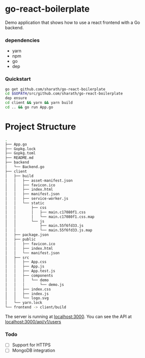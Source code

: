 # go-react-boilerplate
Demo application that shows how to use a react frontend with a Go backend.

### dependencies
- yarn
- npm
- go
- dep

### Quickstart
```bash
go get github.com/sharath/go-react-boilerplate
cd $GOPATH/src/github.com/sharath/go-react-boilerplate
dep ensure
cd client && yarn && yarn build
cd .. && go run App.go
```

# Project Structure
```bash
.
├── App.go
├── Gopkg.lock
├── Gopkg.toml
├── README.md
├── backend
│   └── Backend.go
├── client
│   ├── build
│   │   ├── asset-manifest.json
│   │   ├── favicon.ico
│   │   ├── index.html
│   │   ├── manifest.json
│   │   ├── service-worker.js
│   │   └── static
│   │       ├── css
│   │       │   ├── main.c17080f1.css
│   │       │   └── main.c17080f1.css.map
│   │       └── js
│   │           ├── main.55f6fd33.js
│   │           └── main.55f6fd33.js.map
│   ├── package.json
│   ├── public
│   │   ├── favicon.ico
│   │   ├── index.html
│   │   └── manifest.json
│   ├── src
│   │   ├── App.css
│   │   ├── App.js
│   │   ├── App.test.js
│   │   ├── components
│   │   │   └── demo
│   │   │       └── demo.js
│   │   ├── index.css
│   │   ├── index.js
│   │   └── logo.svg
│   └── yarn.lock
└── frontend -> client/build
```

The server is running at [localhost:3000](http://localhost:3000/). You can see the API at [localhost:3000/api/v1/users](http://localhost:3000/api/v1/users)

### Todo
- [ ] Support for HTTPS
- [ ] MongoDB integration
